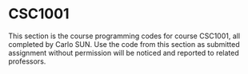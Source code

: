 # CSC1001

This section is the course programming codes for course CSC1001, all completed by Carlo SUN. Use the code from this section as submitted assignment without permission will be noticed and reported to related professors.
